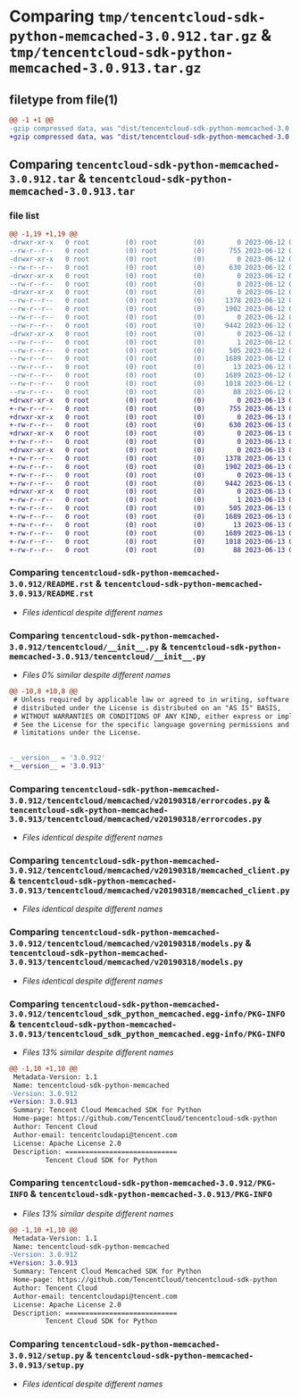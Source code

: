 # Comparing `tmp/tencentcloud-sdk-python-memcached-3.0.912.tar.gz` & `tmp/tencentcloud-sdk-python-memcached-3.0.913.tar.gz`

## filetype from file(1)

```diff
@@ -1 +1 @@
-gzip compressed data, was "dist/tencentcloud-sdk-python-memcached-3.0.912.tar", last modified: Mon Jun 12 03:07:25 2023, max compression
+gzip compressed data, was "dist/tencentcloud-sdk-python-memcached-3.0.913.tar", last modified: Tue Jun 13 02:14:50 2023, max compression
```

## Comparing `tencentcloud-sdk-python-memcached-3.0.912.tar` & `tencentcloud-sdk-python-memcached-3.0.913.tar`

### file list

```diff
@@ -1,19 +1,19 @@
-drwxr-xr-x   0 root         (0) root         (0)        0 2023-06-12 03:07:25.000000 tencentcloud-sdk-python-memcached-3.0.912/
--rw-r--r--   0 root         (0) root         (0)      755 2023-06-12 03:07:25.000000 tencentcloud-sdk-python-memcached-3.0.912/README.rst
-drwxr-xr-x   0 root         (0) root         (0)        0 2023-06-12 03:07:25.000000 tencentcloud-sdk-python-memcached-3.0.912/tencentcloud/
--rw-r--r--   0 root         (0) root         (0)      630 2023-06-12 03:07:25.000000 tencentcloud-sdk-python-memcached-3.0.912/tencentcloud/__init__.py
-drwxr-xr-x   0 root         (0) root         (0)        0 2023-06-12 03:07:25.000000 tencentcloud-sdk-python-memcached-3.0.912/tencentcloud/memcached/
--rw-r--r--   0 root         (0) root         (0)        0 2023-06-12 03:07:25.000000 tencentcloud-sdk-python-memcached-3.0.912/tencentcloud/memcached/__init__.py
-drwxr-xr-x   0 root         (0) root         (0)        0 2023-06-12 03:07:25.000000 tencentcloud-sdk-python-memcached-3.0.912/tencentcloud/memcached/v20190318/
--rw-r--r--   0 root         (0) root         (0)     1378 2023-06-12 03:07:25.000000 tencentcloud-sdk-python-memcached-3.0.912/tencentcloud/memcached/v20190318/errorcodes.py
--rw-r--r--   0 root         (0) root         (0)     1902 2023-06-12 03:07:25.000000 tencentcloud-sdk-python-memcached-3.0.912/tencentcloud/memcached/v20190318/memcached_client.py
--rw-r--r--   0 root         (0) root         (0)        0 2023-06-12 03:07:25.000000 tencentcloud-sdk-python-memcached-3.0.912/tencentcloud/memcached/v20190318/__init__.py
--rw-r--r--   0 root         (0) root         (0)     9442 2023-06-12 03:07:25.000000 tencentcloud-sdk-python-memcached-3.0.912/tencentcloud/memcached/v20190318/models.py
-drwxr-xr-x   0 root         (0) root         (0)        0 2023-06-12 03:07:25.000000 tencentcloud-sdk-python-memcached-3.0.912/tencentcloud_sdk_python_memcached.egg-info/
--rw-r--r--   0 root         (0) root         (0)        1 2023-06-12 03:07:25.000000 tencentcloud-sdk-python-memcached-3.0.912/tencentcloud_sdk_python_memcached.egg-info/dependency_links.txt
--rw-r--r--   0 root         (0) root         (0)      505 2023-06-12 03:07:25.000000 tencentcloud-sdk-python-memcached-3.0.912/tencentcloud_sdk_python_memcached.egg-info/SOURCES.txt
--rw-r--r--   0 root         (0) root         (0)     1689 2023-06-12 03:07:25.000000 tencentcloud-sdk-python-memcached-3.0.912/tencentcloud_sdk_python_memcached.egg-info/PKG-INFO
--rw-r--r--   0 root         (0) root         (0)       13 2023-06-12 03:07:25.000000 tencentcloud-sdk-python-memcached-3.0.912/tencentcloud_sdk_python_memcached.egg-info/top_level.txt
--rw-r--r--   0 root         (0) root         (0)     1689 2023-06-12 03:07:25.000000 tencentcloud-sdk-python-memcached-3.0.912/PKG-INFO
--rw-r--r--   0 root         (0) root         (0)     1018 2023-06-12 03:07:25.000000 tencentcloud-sdk-python-memcached-3.0.912/setup.py
--rw-r--r--   0 root         (0) root         (0)       88 2023-06-12 03:07:25.000000 tencentcloud-sdk-python-memcached-3.0.912/setup.cfg
+drwxr-xr-x   0 root         (0) root         (0)        0 2023-06-13 02:14:50.000000 tencentcloud-sdk-python-memcached-3.0.913/
+-rw-r--r--   0 root         (0) root         (0)      755 2023-06-13 02:14:50.000000 tencentcloud-sdk-python-memcached-3.0.913/README.rst
+drwxr-xr-x   0 root         (0) root         (0)        0 2023-06-13 02:14:50.000000 tencentcloud-sdk-python-memcached-3.0.913/tencentcloud/
+-rw-r--r--   0 root         (0) root         (0)      630 2023-06-13 02:14:50.000000 tencentcloud-sdk-python-memcached-3.0.913/tencentcloud/__init__.py
+drwxr-xr-x   0 root         (0) root         (0)        0 2023-06-13 02:14:50.000000 tencentcloud-sdk-python-memcached-3.0.913/tencentcloud/memcached/
+-rw-r--r--   0 root         (0) root         (0)        0 2023-06-13 02:14:50.000000 tencentcloud-sdk-python-memcached-3.0.913/tencentcloud/memcached/__init__.py
+drwxr-xr-x   0 root         (0) root         (0)        0 2023-06-13 02:14:50.000000 tencentcloud-sdk-python-memcached-3.0.913/tencentcloud/memcached/v20190318/
+-rw-r--r--   0 root         (0) root         (0)     1378 2023-06-13 02:14:50.000000 tencentcloud-sdk-python-memcached-3.0.913/tencentcloud/memcached/v20190318/errorcodes.py
+-rw-r--r--   0 root         (0) root         (0)     1902 2023-06-13 02:14:50.000000 tencentcloud-sdk-python-memcached-3.0.913/tencentcloud/memcached/v20190318/memcached_client.py
+-rw-r--r--   0 root         (0) root         (0)        0 2023-06-13 02:14:50.000000 tencentcloud-sdk-python-memcached-3.0.913/tencentcloud/memcached/v20190318/__init__.py
+-rw-r--r--   0 root         (0) root         (0)     9442 2023-06-13 02:14:50.000000 tencentcloud-sdk-python-memcached-3.0.913/tencentcloud/memcached/v20190318/models.py
+drwxr-xr-x   0 root         (0) root         (0)        0 2023-06-13 02:14:50.000000 tencentcloud-sdk-python-memcached-3.0.913/tencentcloud_sdk_python_memcached.egg-info/
+-rw-r--r--   0 root         (0) root         (0)        1 2023-06-13 02:14:50.000000 tencentcloud-sdk-python-memcached-3.0.913/tencentcloud_sdk_python_memcached.egg-info/dependency_links.txt
+-rw-r--r--   0 root         (0) root         (0)      505 2023-06-13 02:14:50.000000 tencentcloud-sdk-python-memcached-3.0.913/tencentcloud_sdk_python_memcached.egg-info/SOURCES.txt
+-rw-r--r--   0 root         (0) root         (0)     1689 2023-06-13 02:14:50.000000 tencentcloud-sdk-python-memcached-3.0.913/tencentcloud_sdk_python_memcached.egg-info/PKG-INFO
+-rw-r--r--   0 root         (0) root         (0)       13 2023-06-13 02:14:50.000000 tencentcloud-sdk-python-memcached-3.0.913/tencentcloud_sdk_python_memcached.egg-info/top_level.txt
+-rw-r--r--   0 root         (0) root         (0)     1689 2023-06-13 02:14:50.000000 tencentcloud-sdk-python-memcached-3.0.913/PKG-INFO
+-rw-r--r--   0 root         (0) root         (0)     1018 2023-06-13 02:14:50.000000 tencentcloud-sdk-python-memcached-3.0.913/setup.py
+-rw-r--r--   0 root         (0) root         (0)       88 2023-06-13 02:14:50.000000 tencentcloud-sdk-python-memcached-3.0.913/setup.cfg
```

### Comparing `tencentcloud-sdk-python-memcached-3.0.912/README.rst` & `tencentcloud-sdk-python-memcached-3.0.913/README.rst`

 * *Files identical despite different names*

### Comparing `tencentcloud-sdk-python-memcached-3.0.912/tencentcloud/__init__.py` & `tencentcloud-sdk-python-memcached-3.0.913/tencentcloud/__init__.py`

 * *Files 0% similar despite different names*

```diff
@@ -10,8 +10,8 @@
 # Unless required by applicable law or agreed to in writing, software
 # distributed under the License is distributed on an "AS IS" BASIS,
 # WITHOUT WARRANTIES OR CONDITIONS OF ANY KIND, either express or implied.
 # See the License for the specific language governing permissions and
 # limitations under the License.
 
 
-__version__ = '3.0.912'
+__version__ = '3.0.913'
```

### Comparing `tencentcloud-sdk-python-memcached-3.0.912/tencentcloud/memcached/v20190318/errorcodes.py` & `tencentcloud-sdk-python-memcached-3.0.913/tencentcloud/memcached/v20190318/errorcodes.py`

 * *Files identical despite different names*

### Comparing `tencentcloud-sdk-python-memcached-3.0.912/tencentcloud/memcached/v20190318/memcached_client.py` & `tencentcloud-sdk-python-memcached-3.0.913/tencentcloud/memcached/v20190318/memcached_client.py`

 * *Files identical despite different names*

### Comparing `tencentcloud-sdk-python-memcached-3.0.912/tencentcloud/memcached/v20190318/models.py` & `tencentcloud-sdk-python-memcached-3.0.913/tencentcloud/memcached/v20190318/models.py`

 * *Files identical despite different names*

### Comparing `tencentcloud-sdk-python-memcached-3.0.912/tencentcloud_sdk_python_memcached.egg-info/PKG-INFO` & `tencentcloud-sdk-python-memcached-3.0.913/tencentcloud_sdk_python_memcached.egg-info/PKG-INFO`

 * *Files 13% similar despite different names*

```diff
@@ -1,10 +1,10 @@
 Metadata-Version: 1.1
 Name: tencentcloud-sdk-python-memcached
-Version: 3.0.912
+Version: 3.0.913
 Summary: Tencent Cloud Memcached SDK for Python
 Home-page: https://github.com/TencentCloud/tencentcloud-sdk-python
 Author: Tencent Cloud
 Author-email: tencentcloudapi@tencent.com
 License: Apache License 2.0
 Description: ============================
         Tencent Cloud SDK for Python
```

### Comparing `tencentcloud-sdk-python-memcached-3.0.912/PKG-INFO` & `tencentcloud-sdk-python-memcached-3.0.913/PKG-INFO`

 * *Files 13% similar despite different names*

```diff
@@ -1,10 +1,10 @@
 Metadata-Version: 1.1
 Name: tencentcloud-sdk-python-memcached
-Version: 3.0.912
+Version: 3.0.913
 Summary: Tencent Cloud Memcached SDK for Python
 Home-page: https://github.com/TencentCloud/tencentcloud-sdk-python
 Author: Tencent Cloud
 Author-email: tencentcloudapi@tencent.com
 License: Apache License 2.0
 Description: ============================
         Tencent Cloud SDK for Python
```

### Comparing `tencentcloud-sdk-python-memcached-3.0.912/setup.py` & `tencentcloud-sdk-python-memcached-3.0.913/setup.py`

 * *Files identical despite different names*

